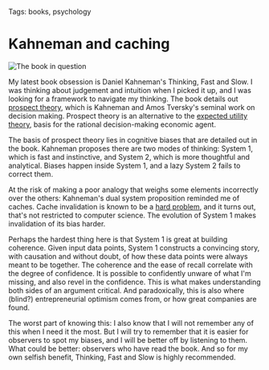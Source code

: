 Tags: books, psychology

# Kahneman and caching

![The book in question](https://upload.wikimedia.org/wikipedia/en/thumb/c/c1/Thinking%2C_Fast_and_Slow.jpg/220px-Thinking%2C_Fast_and_Slow.jpg)

My latest book obsession is Daniel Kahneman's Thinking, Fast and Slow. I was thinking about judgement and intuition when I picked it up, and I was looking for a framework to navigate my thinking. The book details out [prospect theory](https://en.wikipedia.org/wiki/Prospect_theory), which is Kahneman and Amos Tversky's seminal work on decision making. Prospect theory is an alternative to the [expected utility theory](https://en.wikipedia.org/wiki/Expected_utility_hypothesis), basis for the rational decision-making economic agent.

The basis of prospect theory lies in cognitive biases that are detailed out in the book. Kahneman proposes there are two modes of thinking: System 1, which is fast and instinctive, and System 2, which is more thoughtful and analytical. Biases happen inside System 1, and a lazy System 2 fails to correct them.

At the risk of making a poor analogy that weighs some elements incorrectly over the others: Kahneman's dual system proposition reminded me of caches. Cache invalidation is known to be a [hard problem](https://stackoverflow.com/questions/1188587/cache-invalidation-is-there-a-general-solution), and it turns out, that's not restricted to computer science. The evolution of System 1 makes invalidation of its bias harder.

Perhaps the hardest thing here is that System 1 is great at building coherence. Given input data points, System 1 constructs a convincing story, with causation and without doubt, of how these data points were always meant to be together. The coherence and the ease of recall correlate with the degree of confidence. It is possible to confidently unware of what I'm missing, and also revel in the confidence. This is what makes understanding both sides of an argument critical. And paradoxically, this is also where (blind?) entrepreneurial optimism comes from, or how great companies are found.

The worst part of knowing this: I also know that I will not remember any of this when I need it the most. But I will try to remember that it is easier for observers to spot my biases, and I will be better off by listening to them. What could be better: observers who have read the book. And so for my own selfish benefit, Thinking, Fast and Slow is highly recommended.
